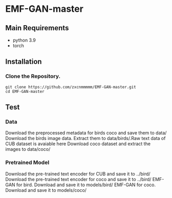 # EMF-GAN-master

## Main Requirements
- python 3.9
- torch 

## Installation
### Clone the Repository.
```
git clone https://github.com/zxcnmmmmm/EMF-GAN-master.git
cd EMF-GAN-master
```

## Test
### Data
Download the preprocessed metadata for birds coco and save them to data/
Download the birds image data. Extract them to data/birds/.Raw text data of CUB dataset is avaiable here
Download coco dataset and extract the images to data/coco/

### Pretrained Model
Download the pre-trained text encoder for CUB and save it to ../bird/
Download the pre-trained text encoder for coco and save it to ../bird/
EMF-GAN for bird. Download and save it to models/bird/
EMF-GAN for coco. Download and save it to models/coco/
